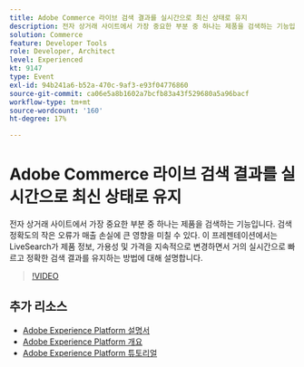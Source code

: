 ```yaml
---
title: Adobe Commerce 라이브 검색 결과를 실시간으로 최신 상태로 유지
description: 전자 상거래 사이트에서 가장 중요한 부분 중 하나는 제품을 검색하는 기능입니다. 검색 정확도의 작은 오류가 매출 손실에 큰 영향을 미칠 수 있다. 이 프레젠테이션에서는 LiveSearch가 제품 정보, 가용성 및 가격을 지속적으로 변경하면서 거의 실시간으로 빠르고 정확한 검색 결과를 유지하는 방법에 대해 설명합니다.
solution: Commerce
feature: Developer Tools
role: Developer, Architect
level: Experienced
kt: 9147
type: Event
exl-id: 94b241a6-b52a-470c-9af3-e93f04776860
source-git-commit: ca06e5a8b1602a7bcfb83a43f529680a5a96bacf
workflow-type: tm+mt
source-wordcount: '160'
ht-degree: 17%

---
```


# Adobe Commerce 라이브 검색 결과를 실시간으로 최신 상태로 유지

전자 상거래 사이트에서 가장 중요한 부분 중 하나는 제품을 검색하는 기능입니다. 검색 정확도의 작은 오류가 매출 손실에 큰 영향을 미칠 수 있다. 이 프레젠테이션에서는 LiveSearch가 제품 정보, 가용성 및 가격을 지속적으로 변경하면서 거의 실시간으로 빠르고 정확한 검색 결과를 유지하는 방법에 대해 설명합니다.

>[!VIDEO](https://video.tv.adobe.com/v/337580/?quality=12&learn=on&hidetitle=true)

## 추가 리소스

- [Adobe Experience Platform 설명서](https://experienceleague.adobe.com/docs/experience-platform.html)
- [Adobe Experience Platform 개요](https://experienceleague.adobe.com/docs/experience-platform/landing/home.html?lang=ko)
- [Adobe Experience Platform 튜토리얼](https://experienceleague.adobe.com/docs/platform-learn/tutorials/overview.html?lang=en)
